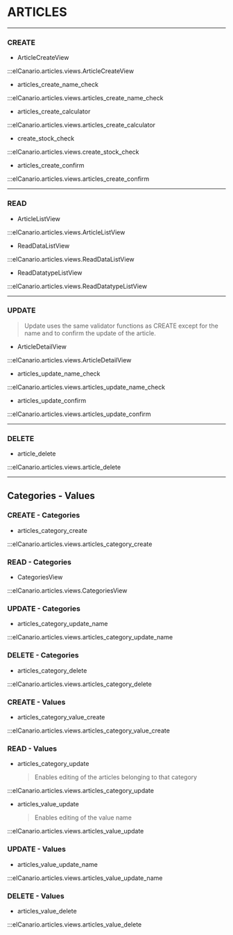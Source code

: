 # ARTICLES

---

### CREATE

- ArticleCreateView

:::elCanario.articles.views.ArticleCreateView

- articles_create_name_check

:::elCanario.articles.views.articles_create_name_check

- articles_create_calculator

:::elCanario.articles.views.articles_create_calculator

- create_stock_check

:::elCanario.articles.views.create_stock_check

- articles_create_confirm

:::elCanario.articles.views.articles_create_confirm

---

### READ

- ArticleListView

:::elCanario.articles.views.ArticleListView

- ReadDataListView

:::elCanario.articles.views.ReadDataListView

- ReadDatatypeListView

:::elCanario.articles.views.ReadDatatypeListView

---

### UPDATE

> Update uses the same validator functions as CREATE except for the name and to confirm the update of the article.

- ArticleDetailView

:::elCanario.articles.views.ArticleDetailView

- articles_update_name_check

:::elCanario.articles.views.articles_update_name_check

- articles_update_confirm

:::elCanario.articles.views.articles_update_confirm

---

### DELETE

- article_delete

:::elCanario.articles.views.article_delete

---

## Categories - Values

### CREATE - Categories

- articles_category_create
  
:::elCanario.articles.views.articles_category_create

### READ - Categories

- CategoriesView
  
:::elCanario.articles.views.CategoriesView

### UPDATE - Categories

- articles_category_update_name
  
:::elCanario.articles.views.articles_category_update_name

### DELETE - Categories

- articles_category_delete
  
:::elCanario.articles.views.articles_category_delete

### CREATE - Values

- articles_category_value_create
  
:::elCanario.articles.views.articles_category_value_create

### READ - Values

- articles_category_update
  
    > Enables editing of the articles belonging to that category

:::elCanario.articles.views.articles_category_update

- articles_value_update

    > Enables editing of the value name
  
:::elCanario.articles.views.articles_value_update

### UPDATE - Values

- articles_value_update_name
  
:::elCanario.articles.views.articles_value_update_name

### DELETE - Values

- articles_value_delete
  
:::elCanario.articles.views.articles_value_delete
